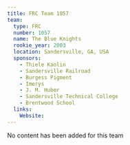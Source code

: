 ```yaml
---
title: FRC Team 1057
team:
  type: FRC
  number: 1057
  name: The Blue Knights
  rookie_year: 2003
  location: Sandersville, GA, USA
  sponsors:
    - Thiele Kaolin
    - Sandersville Railroad
    - Burgess Pigment
    - Imerys
    - J. M. Huber
    - Sandersville Technical College
    - Brentwood School
  links:
    Website: 
---
```

No content has been added for this team